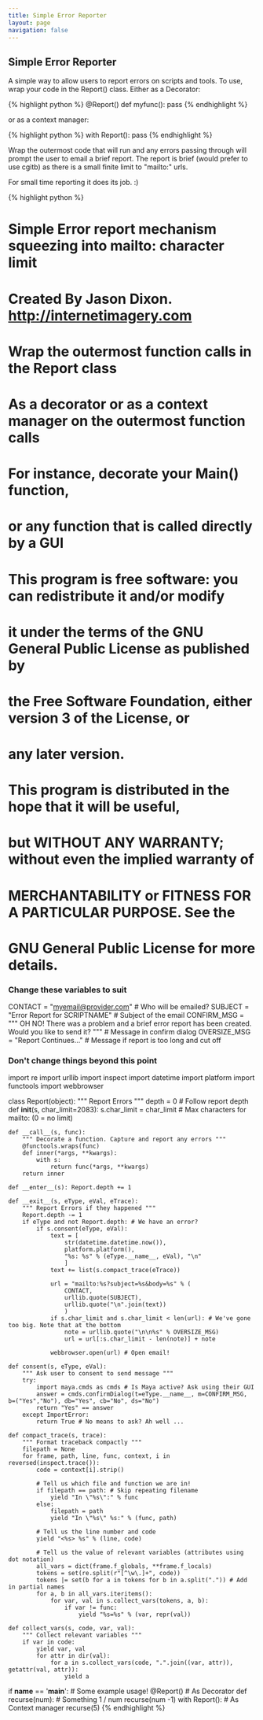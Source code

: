 ```yaml
---
title: Simple Error Reporter
layout: page
navigation: false
---
```

## Simple Error Reporter

A simple way to allow users to report errors on scripts and tools.
To use, wrap your code in the Report() class.
Either as a Decorator:

{% highlight python %}
@Report()
def myfunc():
    pass
{% endhighlight %}

or as a context manager:

{% highlight python %}
with Report():
    pass
{% endhighlight %}

Wrap the outermost code that will run and any errors passing through will prompt the user to email a brief report. The report is brief (would prefer to use cgitb) as there is a small finite limit to "mailto:" urls.

For small time reporting it does its job. :)

{% highlight python %}
# Simple Error report mechanism squeezing into mailto: character limit
# Created By Jason Dixon. http://internetimagery.com
#
# Wrap the outermost function calls in the Report class
# As a decorator or as a context manager on the outermost function calls
# For instance, decorate your Main() function,
# or any function that is called directly by a GUI
#
# This program is free software: you can redistribute it and/or modify
# it under the terms of the GNU General Public License as published by
# the Free Software Foundation, either version 3 of the License, or
# any later version.
#
# This program is distributed in the hope that it will be useful,
# but WITHOUT ANY WARRANTY; without even the implied warranty of
# MERCHANTABILITY or FITNESS FOR A PARTICULAR PURPOSE.  See the
# GNU General Public License for more details.

### Change these variables to suit ###

CONTACT = "myemail@provider.com" # Who will be emailed?
SUBJECT = "Error Report for SCRIPTNAME" # Subject of the email
CONFIRM_MSG = """
OH NO!
There was a problem and a brief error report has been created.
Would you like to send it?
""" # Message in confirm dialog
OVERSIZE_MSG = "Report Continues..." # Message if report is too long and cut off


### Don't change things beyond this point ###

import re
import urllib
import inspect
import datetime
import platform
import functools
import webbrowser

class Report(object):
    """ Report Errors """
    depth = 0 # Follow report depth
    def __init__(s, char_limit=2083):
        s.char_limit = char_limit # Max characters for mailto: (0 = no limit)

    def __call__(s, func):
        """ Decorate a function. Capture and report any errors """
        @functools.wraps(func)
        def inner(*args, **kwargs):
            with s:
                return func(*args, **kwargs)
        return inner

    def __enter__(s): Report.depth += 1

    def __exit__(s, eType, eVal, eTrace):
        """ Report Errors if they happened """
        Report.depth -= 1
        if eType and not Report.depth: # We have an error?
            if s.consent(eType, eVal):
                text = [
                    str(datetime.datetime.now()),
                    platform.platform(),
                    "%s: %s" % (eType.__name__, eVal), "\n"
                    ]
                text += list(s.compact_trace(eTrace))

                url = "mailto:%s?subject=%s&body=%s" % (
                    CONTACT,
                    urllib.quote(SUBJECT),
                    urllib.quote("\n".join(text))
                    )
                if s.char_limit and s.char_limit < len(url): # We've gone too big. Note that at the bottom
                    note = urllib.quote("\n\n%s" % OVERSIZE_MSG)
                    url = url[:s.char_limit - len(note)] + note

                webbrowser.open(url) # Open email!

    def consent(s, eType, eVal):
        """ Ask user to consent to send message """
        try:
            import maya.cmds as cmds # Is Maya active? Ask using their GUI
            answer = cmds.confirmDialog(t=eType.__name__, m=CONFIRM_MSG, b=("Yes","No"), db="Yes", cb="No", ds="No")
            return "Yes" == answer
        except ImportError:
            return True # No means to ask? Ah well ...

    def compact_trace(s, trace):
        """ Format traceback compactly """
        filepath = None
        for frame, path, line, func, context, i in reversed(inspect.trace()):
            code = context[i].strip()

            # Tell us which file and function we are in!
            if filepath == path: # Skip repeating filename
                yield "In \"%s\":" % func
            else:
                filepath = path
                yield "In \"%s\" %s:" % (func, path)

            # Tell us the line number and code
            yield "<%s> %s" % (line, code)

            # Tell us the value of relevant variables (attributes using dot notation)
            all_vars = dict(frame.f_globals, **frame.f_locals)
            tokens = set(re.split(r"[^\w\.]+", code))
            tokens |= set(b for a in tokens for b in a.split(".")) # Add in partial names
            for a, b in all_vars.iteritems():
                for var, val in s.collect_vars(tokens, a, b):
                    if var != func:
                        yield "%s=%s" % (var, repr(val))

    def collect_vars(s, code, var, val):
        """ Collect relevant variables """
        if var in code:
            yield var, val
            for attr in dir(val):
                for a in s.collect_vars(code, ".".join((var, attr)), getattr(val, attr)):
                    yield a

if __name__ == '__main__':
    # Some example usage!
    @Report() # As Decorator
    def recurse(num):
        # Something
        1 / num
        recurse(num -1)
    with Report(): # As Context manager
        recurse(5)
{% endhighlight %}
